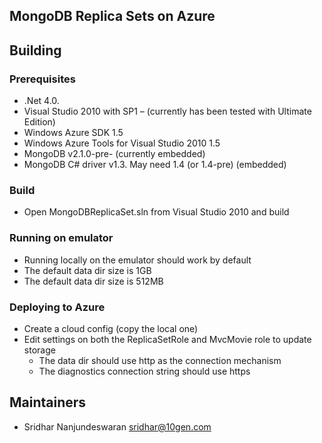 ## MongoDB Replica Sets on Azure 

## Building
### Prerequisites
  * .Net 4.0.
  * Visual Studio 2010 with SP1 – (currently has been tested with Ultimate Edition)
  * Windows Azure SDK 1.5 
  * Windows Azure Tools for Visual Studio 2010 1.5
  * MongoDB v2.1.0-pre- (currently embedded)
  * MongoDB C# driver v1.3. May need 1.4 (or 1.4-pre) (embedded)

### Build
  * Open MongoDBReplicaSet.sln from Visual Studio 2010 and build

### Running on emulator
  * Running locally on the emulator should work by default
  * The default data dir size is 1GB
  * The default data dir size is 512MB

### Deploying to Azure
  * Create a cloud config (copy the local one)
  * Edit settings on both the ReplicaSetRole and MvcMovie role to update storage
    * The data dir should use http as the connection mechanism
    * The diagnostics connection string should use https

## Maintainers
* Sridhar Nanjundeswaran       sridhar@10gen.com
